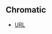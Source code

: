 ## Chromatic

- [URL](https://61faa1d607441e003a51ba7f-nxlnsifuce.chromatic.com/?path=/story/example-introduction--page)
